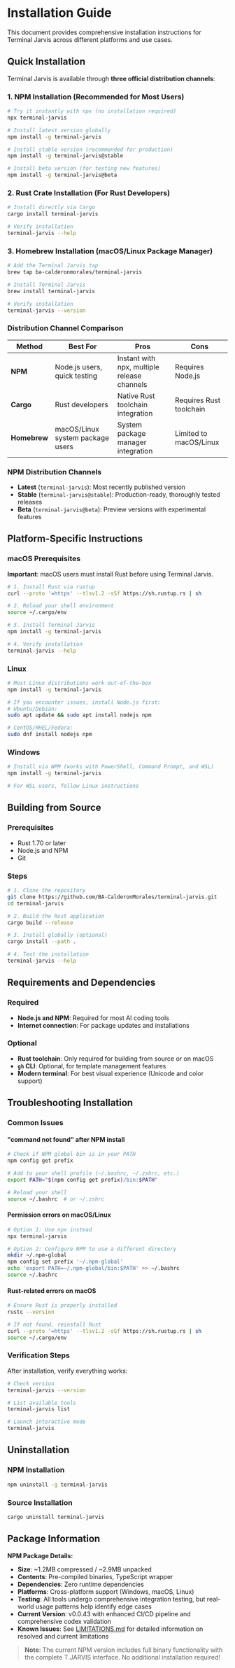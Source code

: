 # Installation Guide

This document provides comprehensive installation instructions for Terminal Jarvis across different platforms and use cases.

## Quick Installation

Terminal Jarvis is available through **three official distribution channels**:

### 1. NPM Installation (Recommended for Most Users)

```bash
# Try it instantly with npx (no installation required)
npx terminal-jarvis

# Install latest version globally
npm install -g terminal-jarvis

# Install stable version (recommended for production)
npm install -g terminal-jarvis@stable

# Install beta version (for testing new features)
npm install -g terminal-jarvis@beta
```

### 2. Rust Crate Installation (For Rust Developers)

```bash
# Install directly via Cargo
cargo install terminal-jarvis

# Verify installation
terminal-jarvis --help
```

### 3. Homebrew Installation (macOS/Linux Package Manager)

```bash
# Add the Terminal Jarvis tap
brew tap ba-calderonmorales/terminal-jarvis

# Install Terminal Jarvis
brew install terminal-jarvis

# Verify installation
terminal-jarvis --version
```

### Distribution Channel Comparison

| Method       | Best For                         | Pros                                        | Cons                    |
| ------------ | -------------------------------- | ------------------------------------------- | ----------------------- |
| **NPM**      | Node.js users, quick testing     | Instant with npx, multiple release channels | Requires Node.js        |
| **Cargo**    | Rust developers                  | Native Rust toolchain integration           | Requires Rust toolchain |
| **Homebrew** | macOS/Linux system package users | System package manager integration          | Limited to macOS/Linux  |

### NPM Distribution Channels

- **Latest** (`terminal-jarvis`): Most recently published version
- **Stable** (`terminal-jarvis@stable`): Production-ready, thoroughly tested releases
- **Beta** (`terminal-jarvis@beta`): Preview versions with experimental features

## Platform-Specific Instructions

### macOS Prerequisites

**Important**: macOS users must install Rust before using Terminal Jarvis.

```bash
# 1. Install Rust via rustup
curl --proto '=https' --tlsv1.2 -sSf https://sh.rustup.rs | sh

# 2. Reload your shell environment
source ~/.cargo/env

# 3. Install Terminal Jarvis
npm install -g terminal-jarvis

# 4. Verify installation
terminal-jarvis --help
```

### Linux

```bash
# Most Linux distributions work out-of-the-box
npm install -g terminal-jarvis

# If you encounter issues, install Node.js first:
# Ubuntu/Debian:
sudo apt update && sudo apt install nodejs npm

# CentOS/RHEL/Fedora:
sudo dnf install nodejs npm
```

### Windows

```bash
# Install via NPM (works with PowerShell, Command Prompt, and WSL)
npm install -g terminal-jarvis

# For WSL users, follow Linux instructions
```

## Building from Source

### Prerequisites

- Rust 1.70 or later
- Node.js and NPM
- Git

### Steps

```bash
# 1. Clone the repository
git clone https://github.com/BA-CalderonMorales/terminal-jarvis.git
cd terminal-jarvis

# 2. Build the Rust application
cargo build --release

# 3. Install globally (optional)
cargo install --path .

# 4. Test the installation
terminal-jarvis --help
```

## Requirements and Dependencies

### Required

- **Node.js and NPM**: Required for most AI coding tools
- **Internet connection**: For package updates and installations

### Optional

- **Rust toolchain**: Only required for building from source or on macOS
- **`gh` CLI**: Optional, for template management features
- **Modern terminal**: For best visual experience (Unicode and color support)

## Troubleshooting Installation

### Common Issues

#### "command not found" after NPM install

```bash
# Check if NPM global bin is in your PATH
npm config get prefix

# Add to your shell profile (~/.bashrc, ~/.zshrc, etc.)
export PATH="$(npm config get prefix)/bin:$PATH"

# Reload your shell
source ~/.bashrc  # or ~/.zshrc
```

#### Permission errors on macOS/Linux

```bash
# Option 1: Use npx instead
npx terminal-jarvis

# Option 2: Configure NPM to use a different directory
mkdir ~/.npm-global
npm config set prefix '~/.npm-global'
echo 'export PATH=~/.npm-global/bin:$PATH' >> ~/.bashrc
source ~/.bashrc
```

#### Rust-related errors on macOS

```bash
# Ensure Rust is properly installed
rustc --version

# If not found, reinstall Rust
curl --proto '=https' --tlsv1.2 -sSf https://sh.rustup.rs | sh
source ~/.cargo/env
```

### Verification Steps

After installation, verify everything works:

```bash
# Check version
terminal-jarvis --version

# List available tools
terminal-jarvis list

# Launch interactive mode
terminal-jarvis
```

## Uninstallation

### NPM Installation

```bash
npm uninstall -g terminal-jarvis
```

### Source Installation

```bash
cargo uninstall terminal-jarvis
```

## Package Information

**NPM Package Details:**

- **Size**: ~1.2MB compressed / ~2.9MB unpacked
- **Contents**: Pre-compiled binaries, TypeScript wrapper
- **Dependencies**: Zero runtime dependencies
- **Platforms**: Cross-platform support (Windows, macOS, Linux)
- **Testing**: All tools undergo comprehensive integration testing, but real-world usage patterns help identify edge cases
- **Current Version**: v0.0.43 with enhanced CI/CD pipeline and comprehensive codex validation
- **Known Issues**: See [LIMITATIONS.md](LIMITATIONS.md) for detailed information on resolved and current limitations

> **Note**: The current NPM version includes full binary functionality with the complete T.JARVIS interface. No additional installation required!
